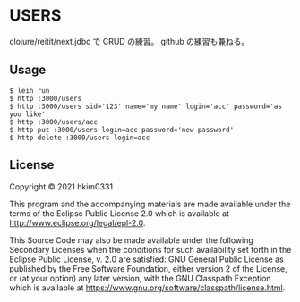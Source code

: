 # USERS

clojure/reitit/next.jdbc で CRUD の練習。
github の練習も兼ねる。

## Usage

```shell
$ lein run
$ http :3000/users
$ http :3000/users sid='123' name='my name' login='acc' password='as you like'
$ http :3000/users/acc
$ http put :3000/users login=acc password='new password'
$ http delete :3000/users login=acc
```

## License

Copyright © 2021 hkim0331

This program and the accompanying materials are made available under the
terms of the Eclipse Public License 2.0 which is available at
http://www.eclipse.org/legal/epl-2.0.

This Source Code may also be made available under the following Secondary
Licenses when the conditions for such availability set forth in the Eclipse
Public License, v. 2.0 are satisfied: GNU General Public License as published by
the Free Software Foundation, either version 2 of the License, or (at your
option) any later version, with the GNU Classpath Exception which is available
at https://www.gnu.org/software/classpath/license.html.
